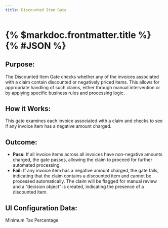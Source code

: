```yaml
---
title: Discounted Item Gate
---
```

# {% $markdoc.frontmatter.title %} {% #JSON %}

## __Purpose:__ 
The Discounted Item Gate checks whether any of the invoices associated with a claim contain discounted or negatively priced items.  This allows for appropriate handling of such claims, either through manual intervention or by applying specific business rules and processing logic.  


## __How it Works:__
This gate examines each invoice associated with a claim and checks to see if any invoice item has a negative amount charged.  

## __Outcome:__
- **Pass:** If all invoice items across all invoices have non-negative amounts charged, the gate passes, allowing the claim to proceed for further automated processing.
- **Fail:** If any invoice item has a negative amount charged, the gate fails, indicating that the claim contains a discounted item and cannot be processed automatically.  The claim will be flagged for manual review and a “decision object” is created, indicating the presence of a discounted item.


## __UI Configuration Data:__
Minimum Tax Percentage